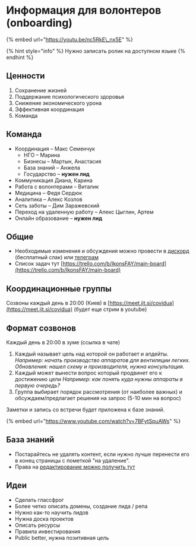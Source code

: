 # Информация для волонтеров \(onboarding\)

{% embed url="https://youtu.be/nc5RkE\_nx5E" %}

{% hint style="info" %}
Нужно записать ролик на доступном языке
{% endhint %}

## Ценности

1. Сохранение жизней
2. Поддержание психологического здоровья
3. Снижение экономического урона
4. Эффективная координация
5. Команда

## Команда

* Координация – Макс Семенчук
  * НГО – Марина
  * Бизнесы – Мартын, Анастасия
  * База знаний – Анжела
  * Государство – **нужен лид**
* Коммуникация Диана, Карина
* Работа с волонтерами – Виталик
* Медицина – Федя Сердюк
* Аналитика – Алекс Козлов
* Сеть заботы – Дим Заражевский
* Переход на удаленную работу – Алекс Цыглин, Артем
* Онлайн образование – **нужен лид**

## Общие

* Необходимые изменения и обсуждения можно провести в [дискорд](https://discord.gg/jrcwfH) \(бесплатный слак\) или [телеграм](https://t.me/stopcovidua)
* Список задач тут [https://trello.com/b/IkonsFAY/main-board](https://trello.com/b/IkonsFAY/main-board)

## Координационные группы

Созвоны каждый день в 20:00 \(Киев\) в [https://meet.jit.si/covidua](https://meet.jit.si/covidua) \(будет еще стрим в youtube\)

## Формат созвонов

Каждый день в 20:00 в зуме \(ссылка в чате\)

1. Каждый называет цель над которой он работает и апдейты. _Например: начать производство аппаратов для вентиляции легких. Обновления: нашел схему и производителя, нужна консультация._ 
2. Каждый может вынести вопрос который продвинет его к достижению цели _Например: как понять куда нужны аппараты в первую очередь?_ 
3. Группа выбирает порядок рассмотрения \(от наиболее важных\) и обсуждаем/предлагает решения на запрос \(5-10 мин на вопрос\)

Заметки и запись со встречи будет приложена к базе знаний.

{% embed url="https://www.youtube.com/watch?v=7BFytSpuAWs" %}

## База знаний

* Постарайтесь не удалять контент, если нужно лучше перенести его в конец страницы с пометкой "на удаление".
* Права на [редактирование можно получить тут](https://app.gitbook.com/invite/dgov?invite=-M2JRBARwkcPd9AED8KT)

## Идеи

* Сделать глассфрог
* Более четко описать домены, создание лида / репа
* Нужно как-то научить лидов
* Нужна доска проектов
* Описать ресурсы
* Правила инвестирования
* Public better, нужна позитивная цель

